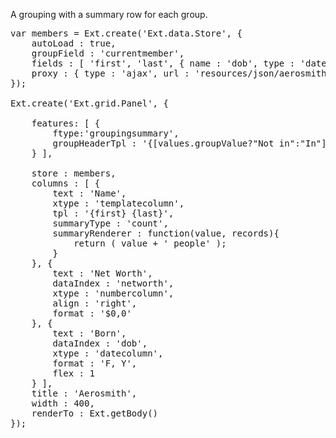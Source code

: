 A grouping with a summary row for each group.

<pre class="runnable run">
var members = Ext.create('Ext.data.Store', {
    autoLoad : true,
    groupField : 'currentmember',
    fields : [ 'first', 'last', { name : 'dob', type : 'date', dateFormat : 'Y/m/d' }, 'currentmember', 'networth' ],
    proxy : { type : 'ajax', url : 'resources/json/aerosmith.json' }
});

Ext.create('Ext.grid.Panel', {

    features: [ {
        ftype:'groupingsummary',
        groupHeaderTpl : '{[values.groupValue?"Not in":"In"]} Group'
    } ],

    store : members,
    columns : [ {
        text : 'Name',
        xtype : 'templatecolumn',
        tpl : '{first} {last}',
        summaryType : 'count',
        summaryRenderer : function(value, records){
            return ( value + ' people' );
        }
    }, {
        text : 'Net Worth',
        dataIndex : 'networth',
        xtype : 'numbercolumn',
        align : 'right',
        format : '$0,0'
    }, {
        text : 'Born',
        dataIndex : 'dob',
        xtype : 'datecolumn',
        format : 'F, Y',
        flex : 1
    } ],
    title : 'Aerosmith',
    width : 400,
    renderTo : Ext.getBody()
});
</pre>
